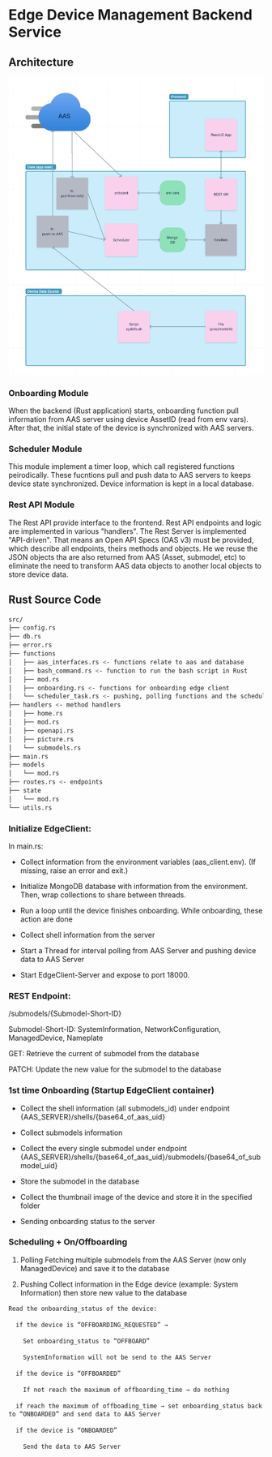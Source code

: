 
# Edge Device Management Backend Service

## Architecture 

![plot](./images/backend-arche.png)


### Onboarding Module
When the backend (Rust application) starts, onboarding function pull information from AAS server using device AssetID (read from env vars). After that, 
the initial state of the device is synchronized with AAS servers.

### Scheduler Module

This module implement a timer loop, which call registered functions peirodically. These fucntions pull and push data to AAS servers to keeps 
device state synchronized. Device information is kept in a local database.

### Rest API Module
The Rest API provide interface to the frontend. Rest API endpoints and logic are implemented in various "handlers".
The Rest Server is implemented "API-driven". That means an Open API Specs (OAS v3) must be provided, which describe all 
endpoints, theirs methods and objects. He we reuse the JSON objects tha are also returned from AAS (Asset, submodel, etc) to eliminate the need 
to transform AAS data objects to another local objects to store device data.


## Rust Source Code

```bash
src/
├── config.rs
├── db.rs
├── error.rs
├── functions
│   ├── aas_interfaces.rs <- functions relate to aas and database 
│   ├── bash_command.rs <- function to run the bash script in Rust
│   ├── mod.rs 
│   ├── onboarding.rs <- functions for onboarding edge client
│   └── scheduler_task.rs <- pushing, polling functions and the scheduler
├── handlers <- method handlers
│   ├── home.rs
│   ├── mod.rs
│   ├── openapi.rs
│   ├── picture.rs
│   └── submodels.rs
├── main.rs
├── models
│   └── mod.rs
├── routes.rs <- endpoints
├── state
│   └── mod.rs
└── utils.rs

```


### Initialize EdgeClient:

In main.rs:

* Collect information from the environment variables (aas_client.env). (If missing, raise an error and exit.)

* Initialize MongoDB database with information from the environment. Then, wrap collections to share between threads.

* Run a loop until the device finishes onboarding. While onboarding, these action are done

* Collect shell information from the server

* Start a Thread for interval polling from AAS Server and pushing device data to AAS Server

* Start EdgeClient-Server and expose to port 18000.

### REST Endpoint:
/submodels/{Submodel-Short-ID}

Submodel-Short-ID: SystemInformation, NetworkConfiguration, ManagedDevice, Nameplate

GET: Retrieve the current of submodel from the database

PATCH: Update the new value for the submodel to the database

### 1st time Onboarding (Startup EdgeClient container)

* Collect the shell information (all submodels_id) under endpoint {AAS_SERVER}/shells/{base64_of_aas_uid}

* Collect submodels information

* Collect the every single submodel under endpoint {AAS_SERVER}/shells/{base64_of_aas_uid}/submodels/{base64_of_submodel_uid}

* Store the submodel in the database

* Collect the thumbnail image of the device and store it in the specified folder

* Sending onboarding status to the server

### Scheduling + On/Offboarding
1. Polling
Fetching multiple submodels from the AAS Server (now only ManagedDevice) and save it to the database

2. Pushing
Collect information in the Edge device (example: System Information) then store new value to the database

```
Read the onboarding_status of the device:

  if the device is “OFFBOARDING_REQUESTED” → 

    Set onboarding_status to “OFFBOARD”

    SystemInformation will not be send to the AAS Server

  if the device is “OFFBOARDED” 

    If not reach the maximum of offboarding_time → do nothing

  if reach the maximum of offboading_time → set onboarding_status back to “ONBOARDED” and send data to AAS Server

  if the device is “ONBOARDED”

    Send the data to AAS Server
```